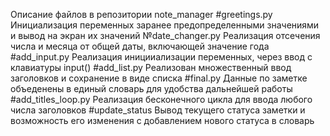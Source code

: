 Описание файлов в репозитории note_manager
#greetings.py
Инициализация переменных заранее предопределенными значениями и вывод на экран их значений
№date_changer.py
Реализация отсечения числа и месяца от общей даты, включающей значение года
#add_input.py
Реализация иницииализации переменных, через ввод с клавиатуры input()
#add_list.py
Реализован множественный ввод заголовков и сохранение в виде списка 
#final.py
Данные по заметке объеденены в единый словарь для удобства дальнейшей работы
#add_titles_loop.py
Реализация бесконечного цикла для ввода любого числа заголовков
#update_status
Вывод текущего статуса заметки и возможность его изменения с добавлением нового статуса в словарь

